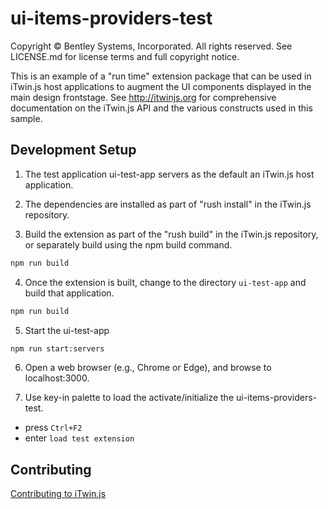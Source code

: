 # ui-items-providers-test

Copyright © Bentley Systems, Incorporated. All rights reserved. See LICENSE.md for license terms and full copyright notice.

This is an example of a "run time" extension package that can be used in iTwin.js host applications to augment the UI components displayed
in the main design frontstage. See <http://itwinjs.org> for comprehensive documentation on the iTwin.js API and the various constructs used in this sample.

## Development Setup

1. The test application ui-test-app servers as the default an iTwin.js host application.

2. The dependencies are installed as part of "rush install" in the iTwin.js repository.

3. Build the extension as part of the "rush build" in the iTwin.js repository, or separately build using the npm build command.

  ```sh
  npm run build
  ```

4. Once the extension is built, change to the directory `ui-test-app` and build that application.

  ```sh
  npm run build
  ```

5. Start the ui-test-app

  ```sh
  npm run start:servers
  ```

6. Open a web browser (e.g., Chrome or Edge), and browse to localhost:3000.

7. Use key-in palette to load the activate/initialize the ui-items-providers-test.

- press `Ctrl+F2`
- enter `load test extension`

## Contributing

[Contributing to iTwin.js](https://github.com/iTwin/itwinjs-core/blob/master/CONTRIBUTING.md)
